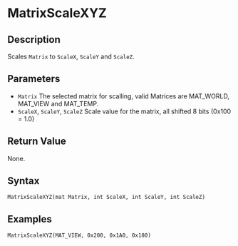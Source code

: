 # MatrixScaleXYZ

## Description
Scales `Matrix` to `ScaleX`, `ScaleY` and `ScaleZ`.

## Parameters
- `Matrix`
The selected matrix for scalling, valid Matrices are MAT_WORLD, MAT_VIEW and MAT_TEMP.
- `ScaleX`, `ScaleY`, `ScaleZ`
Scale value for the matrix, all shifted 8 bits (0x100 = 1.0)

## Return Value
None.

## Syntax
```
MatrixScaleXYZ(mat Matrix, int ScaleX, int ScaleY, int ScaleZ)
```

## Examples
```
MatrixScaleXYZ(MAT_VIEW, 0x200, 0x1A0, 0x180)
```